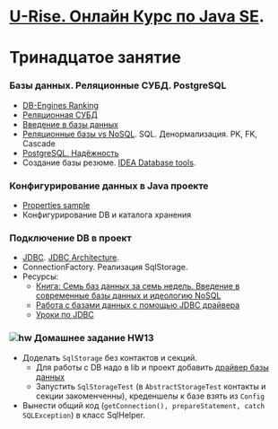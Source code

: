 # <a href="http://java.u-rise.com/">U-Rise. Онлайн Курс по Java SE</a>.
# Тринадцатое занятие

### Базы данных. Реляционные СУБД. PostgreSQL</a>
- <a href="http://db-engines.com/en/ranking">DB-Engines Ranking</a>
- <a href="https://ru.wikipedia.org/wiki/Реляционная_СУБД">Реляционная СУБД</a>
- <a href="http://www.codenet.ru/progr/vbasic/vb_db/1.php">Введение в базы данных</a>
- <a href="http://habrahabr.ru/post/103021/">Реляционные базы vs NoSQL</a>. SQL. Денормализация. PK, FK, Cascade
- <a href="https://ru.wikipedia.org/wiki/PostgreSQL">PostgreSQL. Надёжность</a>
- Создание базы резюме. <a href="https://www.jetbrains.com/datagrip/features/">IDEA Database tools</a>.
  
### Конфигурирование данных в Java проекте
- <a href="https://www.mkyong.com/java/java-properties-file-examples/">Properties sample</a>
- Конфигурирование DB и каталога хранения  

### Подключение DB в проект
- <a href="http://ru.wikipedia.org/wiki/Java_Database_Connectivity">JDBC</a>. <a href="http://www.developersbook.com/jdbc/interview-questions/jdbc-interview-questions-faqs.php">JDBC Architecture</a>.
- ConnectionFactory. Реализация SqlStorage.
- Ресурсы:
    - <a href="http://www.ozon.ru/context/detail/id/19383907/">Книга: Семь баз данных за семь недель. Введение в современные базы данных и идеологию NoSQL</a>
    - <a href="http://devcolibri.com/477">Работа с базами данных с помощью JDBC драйвера</a>
    - <a href="https://www.youtube.com/playlist?list=PLIU76b8Cjem5qdMQLXiIwGLTLyUHkTqi2">Уроки по JDBC</a>

### ![hw](https://cloud.githubusercontent.com/assets/13649199/13672719/09593080-e6e7-11e5-81d1-5cb629c438ca.png) Домашнее задание HW13
- Доделать `SqlStorage` без контактов и секций.
  - Для работы с DB надо в lib и проект добавить <a href="http://repo1.maven.org/maven2/org/postgresql/postgresql/9.4.1211.jre7">драйвер базы данных</a>
  - Запустить `SqlStorageTest`  (в `AbstractStorageTest` контакты и секции закоменченны), креденшелы к базе взять из `Config`
- Вынести общий код (`getConnection(), prepareStatement, catch SQLException`) в класс SqlHelper.
